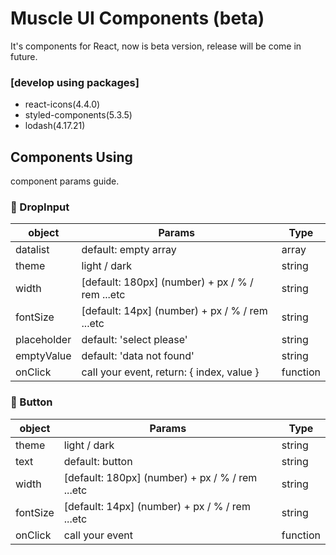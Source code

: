 # Muscle UI Components (beta)

It's components for React, now is beta version, release will be come in future.
### [develop using packages]
- react-icons(4.4.0)
- styled-components(5.3.5)
- lodash(4.17.21)

## Components Using

component params guide.
### 📌 DropInput

| object | Params | Type |
| ------ | ------ | ------ |
| datalist | default: empty array | array |
| theme | light / dark | string |
| width | [default: 180px] (number) + px / % / rem ...etc | string |
| fontSize | [default: 14px] (number) + px / % / rem ...etc | string |
| placeholder | default: 'select please' | string |
| emptyValue | default: 'data not found' | string |
| onClick | call your event, return: { index, value } | function |

### 📌 Button

| object | Params | Type |
| ------ | ------ | ------ |
| theme | light / dark | string |
| text | default: button | string |
| width | [default: 180px] (number) + px / % / rem ...etc | string |
| fontSize | [default: 14px] (number) + px / % / rem ...etc | string |
| onClick | call your event | function |